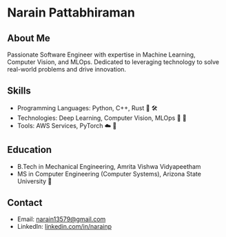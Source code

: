 # Narain Pattabhiraman

## About Me
Passionate Software Engineer with expertise in Machine Learning, Computer Vision, and MLOps. Dedicated to leveraging technology to solve real-world problems and drive innovation.

## Skills
- Programming Languages: Python, C++, Rust  :snake: :hammer_and_wrench:
- Technologies: Deep Learning, Computer Vision, MLOps  :telescope: :robot:
- Tools: AWS Services, PyTorch :cloud: :test_tube:

## Education
- B.Tech in Mechanical Engineering, Amrita Vishwa Vidyapeetham
- MS in Computer Engineering (Computer Systems), Arizona State University :school_satchel:

## Contact
- Email: narain13579@gmail.com
- LinkedIn: [linkedin.com/in/narainp](https://www.linkedin.com/in/narainp)

<!--
**narain1/narain1** is a ✨ _special_ ✨ repository because its `README.md` (this file) appears on your GitHub profile.

Here are some ideas to get you started:

- 🔭 I’m currently working on ...
- 🌱 I’m currently learning ...
- 👯 I’m looking to collaborate on ...
- 🤔 I’m looking for help with ...
- 💬 Ask me about ...
- 📫 How to reach me: ...
- 😄 Pronouns: ...
- ⚡ Fun fact: ...
-->
